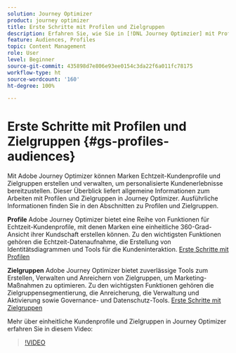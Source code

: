 ```yaml
---
solution: Journey Optimizer
product: journey optimizer
title: Erste Schritte mit Profilen und Zielgruppen
description: Erfahren Sie, wie Sie in [!DNL Journey Optimzier] mit Profilen und Zielgruppen arbeiten.
feature: Audiences, Profiles
topic: Content Management
role: User
level: Beginner
source-git-commit: 435898d7e806e93ee0154c3da22f6a011fc78175
workflow-type: ht
source-wordcount: '160'
ht-degree: 100%

---
```



# Erste Schritte mit Profilen und Zielgruppen {#gs-profiles-audiences}

Mit Adobe Journey Optimizer können Marken Echtzeit-Kundenprofile und Zielgruppen erstellen und verwalten, um personalisierte Kundenerlebnisse bereitzustellen. Dieser Überblick liefert allgemeine Informationen zum Arbeiten mit Profilen und Zielgruppen in Journey Optimizer. Ausführliche Informationen finden Sie in den Abschnitten zu Profilen und Zielgruppen.

**Profile**
Adobe Journey Optimizer bietet eine Reihe von Funktionen für Echtzeit-Kundenprofile, mit denen Marken eine einheitliche 360-Grad-Ansicht ihrer Kundschaft erstellen können. Zu den wichtigsten Funktionen gehören die Echtzeit-Datenaufnahme, die Erstellung von Identitätsdiagrammen und Tools für die Kundeninteraktion. [Erste Schritte mit Profilen](get-started-profiles.md)

**Zielgruppen**
Adobe Journey Optimizer bietet zuverlässige Tools zum Erstellen, Verwalten und Anreichern von Zielgruppen, um Marketing-Maßnahmen zu optimieren. Zu den wichtigsten Funktionen gehören die Zielgruppensegmentierung, die Anreicherung, die Verwaltung und Aktivierung sowie Governance- und Datenschutz-Tools. [Erste Schritte mit Zielgruppen](about-audiences.md)

Mehr über einheitliche Kundenprofile und Zielgruppen in Journey Optimizer erfahren Sie in diesem Video:

>[!VIDEO](https://video.tv.adobe.com/v/3432671?quality=12)
